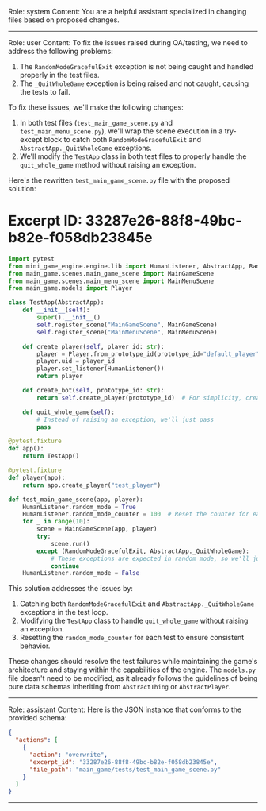 Role: system
Content: You are a helpful assistant specialized in changing files based on proposed changes.
__________________
Role: user
Content: To fix the issues raised during QA/testing, we need to address the following problems:

1. The `RandomModeGracefulExit` exception is not being caught and handled properly in the test files.
2. The `_QuitWholeGame` exception is being raised and not caught, causing the tests to fail.

To fix these issues, we'll make the following changes:

1. In both test files (`test_main_game_scene.py` and `test_main_menu_scene.py`), we'll wrap the scene execution in a try-except block to catch both `RandomModeGracefulExit` and `AbstractApp._QuitWholeGame` exceptions.
2. We'll modify the `TestApp` class in both test files to properly handle the `quit_whole_game` method without raising an exception.

Here's the rewritten `test_main_game_scene.py` file with the proposed solution:

# Excerpt ID: 33287e26-88f8-49bc-b82e-f058db23845e
```python main_game/tests/test_main_game_scene.py
import pytest
from mini_game_engine.engine.lib import HumanListener, AbstractApp, RandomModeGracefulExit
from main_game.scenes.main_game_scene import MainGameScene
from main_game.scenes.main_menu_scene import MainMenuScene
from main_game.models import Player

class TestApp(AbstractApp):
    def __init__(self):
        super().__init__()
        self.register_scene("MainGameScene", MainGameScene)
        self.register_scene("MainMenuScene", MainMenuScene)

    def create_player(self, player_id: str):
        player = Player.from_prototype_id(prototype_id="default_player")
        player.uid = player_id
        player.set_listener(HumanListener())
        return player

    def create_bot(self, prototype_id: str):
        return self.create_player(prototype_id)  # For simplicity, create a player instead of a bot

    def quit_whole_game(self):
        # Instead of raising an exception, we'll just pass
        pass

@pytest.fixture
def app():
    return TestApp()

@pytest.fixture
def player(app):
    return app.create_player("test_player")

def test_main_game_scene(app, player):
    HumanListener.random_mode = True
    HumanListener.random_mode_counter = 100  # Reset the counter for each test
    for _ in range(10):
        scene = MainGameScene(app, player)
        try:
            scene.run()
        except (RandomModeGracefulExit, AbstractApp._QuitWholeGame):
            # These exceptions are expected in random mode, so we'll just continue
            continue
    HumanListener.random_mode = False
```

This solution addresses the issues by:

1. Catching both `RandomModeGracefulExit` and `AbstractApp._QuitWholeGame` exceptions in the test loop.
2. Modifying the `TestApp` class to handle `quit_whole_game` without raising an exception.
3. Resetting the `random_mode_counter` for each test to ensure consistent behavior.

These changes should resolve the test failures while maintaining the game's architecture and staying within the capabilities of the engine. The `models.py` file doesn't need to be modified, as it already follows the guidelines of being pure data schemas inheriting from `AbstractThing` or `AbstractPlayer`.
__________________
Role: assistant
Content: Here is the JSON instance that conforms to the provided schema:

```json
{
  "actions": [
    {
      "action": "overwrite",
      "excerpt_id": "33287e26-88f8-49bc-b82e-f058db23845e",
      "file_path": "main_game/tests/test_main_game_scene.py"
    }
  ]
}
```
__________________

